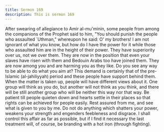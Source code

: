 ```yaml
---
title: Sermon 169
description: This is sermon 169
---
```


After swearing of allegiance to Amir al-mu'minin, some people from among the
companions of the Prophet said to him, "You should punish the people who assaulted
`Uthman," whereupon he said:
O' my brothers! I am not ignorant of what you know, but how do I have the power for it while
those who assaulted him are in the height of their power. They have superiority over us, not
we over them. They are now in the position that even your slaves have risen with them and
Bedouin Arabs too have joined them. They are now among you and are harming you as they
like. Do you see any way to be able to do what you aim at?
This demand is certainly that of the pre-Islamic (al-jahiliyyah) period and these people have
support behind them. When the matter is taken up, people will have different views about it.
One group will think as you do, but another will not think as you think, and there will be still
another group who will be neither this way nor that way. Be patient till people quieten down
and hearts settle in their places so that rights can be achieved for people easily.
Rest assured from me, and see what is given to you by me. Do not do anything which shatters
your power, weakens your strength and engenders feebleness and disgrace. I shall control this
affair as far as possible, but if I find it necessary the last treatment will, of course, be branding
with a hot iron (through fighting).